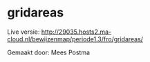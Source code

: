 # gridareas
Live versie: http://29035.hosts2.ma-cloud.nl/bewijzenmap/periode1.3/fro/gridareas/

Gemaakt door: Mees Postma
